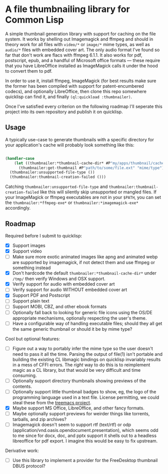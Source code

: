A file thumbnailing library for Common Lisp
===========================================

A simple thumbnail generation library with support for caching on the
file system.  It works by shelling out Imagemagick and ffmpeg and
should in theory work for all files with `video/*` or `image/*` mime
types, as well as `audio/*` files with embedded cover art.  The only
audio format I've found so far that don't work are flacs with ffmpeg
6.1.1.  It also works for pdf, postscript, epub, and a handful of
Microsoft office formats — these require that you have LibreOffice
installed as ImageMagick calls it under the hood to convert them to
pdf.

In order to use it, install ffmpeg, ImageMagick (for best results make
sure the former has been compiled with support for patent-encumbered
codecs), and optionally LibreOffice, then clone this repo somewhere
quicklisp can find it, and finally `(ql:quickload :thumbnailer)`.

Once I've satisfied every criterion on the following roadmap I'll
seperate this project into its own repository and publish it on
quicklisp.

Usage
-----

A typically use-case to generate thumbnails with a specific directory
for your application's cache will probably look something like this:

```lisp

(handler-case
    (let ((thumbnailer:*thumbnail-cache-dir* #P"my/apps/thumbnail/cache"))
      (thumbnailer:get-thumbnail #P"path/to/some/file.ext" "mime/type"))
  (thumbnailer:unsupported-file-type ())
  (thumbnailer:thumbnail-creation-failed ()))
```

Catching `thumbnailer:unsupported-file-type` and
`thumbnailer:thumbnail-creation-failed` like this will silently skip
unsupported or mangled files.  If your ImageMagick or ffmpeg
executables are not in your `$PATH`, you can set the
`thumbnailer:*ffmpeg-exe*` or `thumbnailer:*imagemagick-exe*`
accordingly.

Roadmap
-------

Required before I submit to quicklisp:

- [X] Support images
- [X] Support video
- [ ] Make sure more exotic animated images like apng and animated
      webp are supported by imagemagick, if not detect them and use
      ffmpeg or something instead
- [X] Don't hardcode the default `thumbnailer:*thumbnail-cache-dir*`
      under `/tmp/` then verify Windows and OSX support.
- [X] Verify support for audio with embedded cover art
- [ ] Verify support for audio WITHOUT embedded cover art
- [X] Support PDF and Postscript
- [ ] Support plain text
- [ ] Support MOBI, CBZ, and other ebook formats
- [ ] Optionally fall back to looking for generic file icons using the
      OS/DE appropriate mechanisms, optionally respecting the user's
      theme.
- [ ] Have a configurable way of handling executable files; should
      they all get the same generic thumbnail or should it be by mime
      type?

Cool but optional features:

- [ ] Figure out a way to portably infer the mime type so the user
      doesn't need to pass it all the time.  Parsing the output of
      file(1) isn't portable and building the existing CL libmagic
      bindings on quicklisp invariably results in a mess of CFFI
      errors.  The *right* way to do this is to reimplement magic as a
      CL library, but that would be very difficult and time
      consuming.
- [ ] Optionally support directory thumbnails showing previews of the
      contents.
- [ ] Optionally support little thumbnail badges to show, eg, the logo
      of the programming language used in a text file.  License
      permitting, we could steal these from the [treemacs
      project](https://github.com/Alexander-Miller/treemacs/tree/master/icons/default).
- [X] Maybe support MS Office, LibreOffice, and other fancy formats.
- [ ] Maybe optionally support previews for weirder things like
      torrents, tarballs, and zip archives?
- [ ] Imagemagick doesn't seem to support rtf (text/rtf) or odp
      (application/vnd.oasis.opendocument.presentation), which seems
      odd to me since for docx, doc, and pptx support it shells out to
      a headless libreoffice for pdf export.  I imagine this would be
      easy to fix upstream.

Derivative work:

- [ ] Use this library to implement a provider for the FreeDesktop
      thumbnail DBUS protocol?
